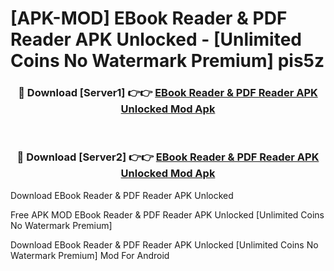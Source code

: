 # [APK-MOD] EBook Reader & PDF Reader APK Unlocked - [Unlimited Coins No Watermark Premium] pis5z



<div align="center">
<h3>🔴 Download [Server1] 👉👉 <a href="https://momento.my/?title=EBook_Reader_&_PDF_Reader_APK_Unlocked">EBook Reader & PDF Reader APK Unlocked Mod Apk</a></h3><br>

<h3>🔴 Download [Server2] 👉👉 <a href="https://momento.my/?title=EBook_Reader_&_PDF_Reader_APK_Unlocked">EBook Reader & PDF Reader APK Unlocked Mod Apk</a></h3>
</div>



Download EBook Reader & PDF Reader APK Unlocked 

Free APK MOD EBook Reader & PDF Reader APK Unlocked [Unlimited Coins No Watermark Premium]

Download EBook Reader & PDF Reader APK Unlocked [Unlimited Coins No Watermark Premium] Mod For Android
